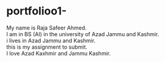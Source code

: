 # portfolioo1-
My name is Raja Safeer Ahmed.<br>
I am in BS (AI) in the university of Azad Jammu and Kashmir.<br>
i lives in Azad Jammu and Kashmir.<br>
this is my assignment to submit.<br>
I love Azad Kaxhmir and Jammu Kashmir.<br>

